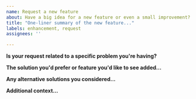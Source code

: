 ```yaml
---
name: Request a new feature
about: Have a big idea for a new feature or even a small improvement?
title: "One-liner summary of the new feature..."
labels: enhancement, request
assignees: ''

---
```


**Is your request related to a specific problem you're having?**
<!--
	Please include a clear and concise description of the problem
	itself - that your feature would intend to solve. -->

**The solution you'd prefer or feature you'd like to see added...**
<!--
	A clear and concise description of how you imagine we might solve this (if you have any ideas). -->

**Any alternative solutions you considered...**
<!--
	A clear and concise description of any alternative solutions or features you may have considered. -->

**Additional context...**
<!--
	Add any other context or screenshots relating to the feature request here. -->
